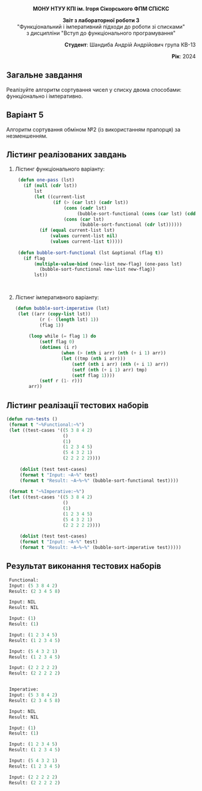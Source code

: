 <p align="center"><b>МОНУ НТУУ КПІ ім. Ігоря Сікорського ФПМ СПіСКС</b></p>
<p align="center">
<b>Звіт з лабораторної роботи 3</b><br/>
"Функціональний і імперативний підходи до роботи зі списками"<br/>
з дисципліни "Вступ до функціонального програмування"
</p>
<p align="right"><b>Студент</b>: Шандиба Андрій Андрійович група КВ-13</p>
<p align="right"><b>Рік</b>: 2024</p>

## Загальне завдання

Реалізуйте алгоритм сортування чисел у списку двома способами: функціонально і
імперативно.

## Варіант 5

Алгоритм сортування обміном №2 (із використанням прапорця) за незменшенням.
   
## Лістинг реалізованих завдань

1. Лістинг функціонального варіанту:
   ```lisp
	(defun one-pass (lst)
	  (if (null (cdr lst))
	      lst
	      (let ((current-list 
	             (if (> (car lst) (cadr lst))
	                 (cons (cadr lst)
	                      (bubble-sort-functional (cons (car lst) (cddr lst))))
	                 (cons (car lst)
	                       (bubble-sort-functional (cdr lst))))))
	        (if (equal current-list lst)
	            (values current-list nil)
	            (values current-list t)))))
	
	(defun bubble-sort-functional (lst &optional (flag t))
	  (if flag
	      (multiple-value-bind (new-list new-flag) (one-pass lst)
	        (bubble-sort-functional new-list new-flag))
	      lst))

					 
2. Лістинг імперативного варіанту:
   ```lisp
   (defun bubble-sort-imperative (lst)
    (let ((arr (copy-list lst))
            (r (- (length lst) 1))
            (flag 1))
        
        (loop while (= flag 1) do
            (setf flag 0)
            (dotimes (i r)
                    (when (> (nth i arr) (nth (+ i 1) arr))
                    (let ((tmp (nth i arr)))
                        (setf (nth i arr) (nth (+ i 1) arr))
                        (setf (nth (+ i 1) arr) tmp)
                        (setf flag 1))))
            (setf r (1- r)))
        arr))


## Лістинг реалізації тестових наборів

   ```lisp
   (defun run-tests ()
    (format t "~%Functional:~%")
    (let ((test-cases '((5 3 8 4 2)          
                        ()                    
                        (1)                  
                        (1 2 3 4 5)           
                        (5 4 3 2 1)           
                        (2 2 2 2 2))))       
        
        (dolist (test test-cases)
        (format t "Input: ~A~%" test)
        (format t "Result: ~A~%~%" (bubble-sort-functional test))))
    
    (format t "~%Imperative:~%")
    (let ((test-cases '((5 3 8 4 2)
                        ()
                        (1)
                        (1 2 3 4 5)
                        (5 4 3 2 1)
                        (2 2 2 2 2))))
        
        (dolist (test test-cases)
        (format t "Input: ~A~%" test)
        (format t "Result: ~A~%~%" (bubble-sort-imperative test)))))
```

## Результат виконання тестових наборів

   ```lisp
	Functional:
    Input: (5 3 8 4 2)
    Result: (2 3 4 5 8)

    Input: NIL
    Result: NIL

    Input: (1)
    Result: (1)

    Input: (1 2 3 4 5)
    Result: (1 2 3 4 5)

    Input: (5 4 3 2 1)
    Result: (1 2 3 4 5)

    Input: (2 2 2 2 2)
    Result: (2 2 2 2 2)


    Imperative:
    Input: (5 3 8 4 2)
    Result: (2 3 4 5 8)

    Input: NIL
    Result: NIL

    Input: (1)
    Result: (1)

    Input: (1 2 3 4 5)
    Result: (1 2 3 4 5)

    Input: (5 4 3 2 1)
    Result: (1 2 3 4 5)

    Input: (2 2 2 2 2)
    Result: (2 2 2 2 2)



